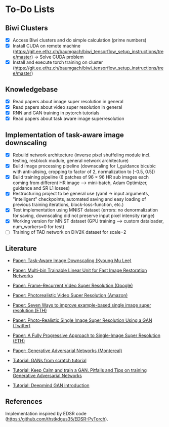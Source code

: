 # To-Do Lists

## Biwi Clusters
- [x] Access Biwi clusters and do simple calculation (prime numbers)
- [x] Install CUDA on remote machine (https://git.ee.ethz.ch/baumgach/biwi_tensorflow_setup_instructions/tree/master) -> Solve CUDA problem
- [x] Install and execute torch training on cluster (https://git.ee.ethz.ch/baumgach/biwi_tensorflow_setup_instructions/tree/master) 

## Knowledgebase
- [x] Read papers about image super resolution in general
- [x] Read papers about video super resolution in general
- [x] RNN and GAN training in pytorch tutorials
- [x] Read papers about task aware image superresolution

## Implementation of task-aware image downscaling
- [x] Rebuild network architecture (inverse pixel shuffeling module incl. testing, resblock module, 
general network architecture)
- [x] Build image processing pipeline (downscaling for I_guidance bicubic with anti-alising, cropping to factor of 2, normalization to [-0.5, 0.5])
- [x] Build training pipeline (6 patches of 96 × 96 HR sub images each coming from different HR image --> mini-batch, Adam Optimizer, guidance and SR L1 losses)
- [x] Restructuring project to be general use (yaml -> input arguments, "intelligent" checkpoints, 
automated saving and easy loading of previous training iterations, block-loss-function, etc.)
- [x] Test implementation using MNIST dataset (errors: no denormalization for saving, 
downscaling did not preserve input pixel intensity range)
- [x] Working version for MNIST dataset (GPU training --> custom dataloader, num_workers=0 for test)
- [ ] Training of TAD network on DIV2K dataset for scale=2

## Literature 
- [Paper: Task-Aware Image Downscaling (Kyoung Mu Lee)](http://openaccess.thecvf.com/content_ECCV_2018/papers/Heewon_Kim_Task-Aware_Image_Downscaling_ECCV_2018_paper.pdf)

- [Paper: Multi-bin Trainable Linear Unit for Fast Image Restoration Networks](https://arxiv.org/pdf/1807.11389.pdf)
- [Paper: Frame-Recurrent Video Super Resolution (Google)](https://arxiv.org/pdf/1801.04590.pdf)
- [Paper: Photorealistic Video Super Resolution (Amazon)](https://arxiv.org/pdf/1807.07930.pdf)
- [Paper: Seven Ways to improve example-based single image super resolution (ETH)](http://www.vision.ee.ethz.ch/~timofter/publications/Timofte-CVPR-2016.pdf)
- [Paper: Photo-Realistic Single Image Super Resolution Using a GAN (Twitter)](https://arxiv.org/pdf/1609.04802.pdf)
- [Paper: A Fully Progressive Approach to Single-Image Super Resolution (ETH)](http://igl.ethz.ch/projects/prosr/prosr-cvprw-2018-wang-et-al.pdf)
- [Paper: Generative Adversarial Networks (Montereal)](https://arxiv.org/pdf/1406.2661.pdf)

- [Tutorial: GANs from scratch tutorial](https://medium.com/ai-society/gans-from-scratch-1-a-deep-introduction-with-code-in-pytorch-and-tensorflow-cb03cdcdba0f)
- [Tutorial: Keep Calm and train a GAN. Pitfalls and Tips on training Generative Adversarial Networks](https://medium.com/@utk.is.here/keep-calm-and-train-a-gan-pitfalls-and-tips-on-training-generative-adversarial-networks-edd529764aa9)
- [Tutorial: Deepmind GAN introduction](http://www.gatsby.ucl.ac.uk/~balaji/Understanding-GANs.pdf)

## References 
Implementation inspired by EDSR code (https://github.com/thstkdgus35/EDSR-PyTorch). 

